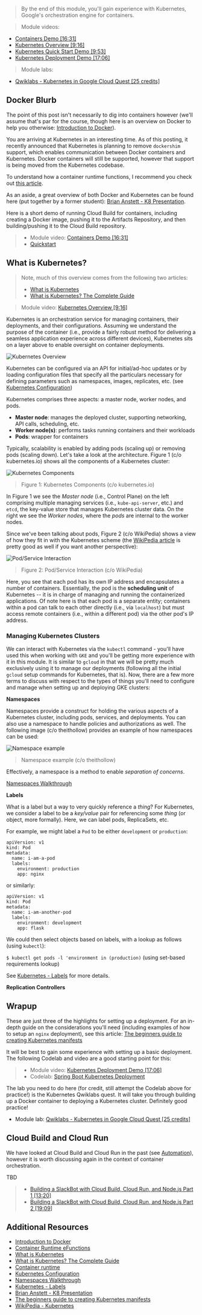 > By the end of this module, you'll gain experience with Kubernetes, Google's orchestration engine for containers.

> Module videos:

* [Containers Demo [16:31]](https://youtu.be/DrSf9oxL5kw)
* [Kubernetes Overview [9:16]](https://youtu.be/hwz5vteZdIE)
* [Kubernetes Quick Start Demo [9:53]](https://youtu.be/nXJsD35ZuOs)
* [Kubernetes Deployment Demo [17:06]](https://youtu.be/x-3uf20MTKc)

> Module labs:

* [Qwiklabs - Kubernetes in Google Cloud Quest [25 credits]](https://www.qwiklabs.com/quests/29)

## Docker Blurb

The point of this post isn't necessarily to dig into containers however (we'll assume that's par for the course, though here is an overview on Docker to help you otherwise: [Introduction to Docker](https://medium.com/swlh/introduction-to-docker-96aad5eabb30)).

You are arriving at Kubernetes in an interesting time.  As of this posting, it recently announced that Kubernetes is planning to remove `dockershim` support, which enables communication between Docker containers and Kubernetes.  Docker containers will still be supported, however that support is being moved from the Kubernetes codebase.

To understand how a container runtime functions, I recommend you check out [this article](https://medium.com/cri-o/container-runtimes-clarity-342b62172dc3).

As an aside, a great overview of both Docker and Kubernetes can be found here (put together by a former student): [Brian Anstett - K8 Presentation](https://github.com/briananstett/k8-presentation).

Here is a short demo of running Cloud Build for containers, including creating a Docker image, pushing it to the Artifacts Repository, and then building/pushing it to the Cloud Build repository. 

> * Module video: [Containers Demo [16:31]](https://youtu.be/DrSf9oxL5kw)
> * [Quickstart](https://cloud.google.com/build/docs/quickstart-build)

## What is Kubernetes?

> Note, much of this overview comes from the following two articles:
> * [What is Kubernetes](https://kubernetes.io/docs/concepts/overview/what-is-kubernetes/)
> * [What is Kubernetes? The Complete Guide](https://phoenixnap.com/kb/what-is-kubernetes)

> Module video: [Kubernetes Overview [9:16]](https://youtu.be/hwz5vteZdIE)

Kubernetes is an orchestration service for managing containers, their deployments, and their configurations.  Assuming we understand the purpose of the container (i.e., provide a fairly robust method for delivering a seamless application experience across different devices), Kubernetes sits on a layer above to enable oversight on container deployments.

<img style="background: #fff" src="https://d33wubrfki0l68.cloudfront.net/26a177ede4d7b032362289c6fccd448fc4a91174/eb693/images/docs/container_evolution.svg" alt="Kubernetes Overview" title="Kubernetes Overview" />

Kubernetes can be configured via an API for initial/ad-hoc updates or by loading configuration files that specify all the particulars necessary for defining parameters such as namespaces, images, replicates, etc. (see [Kubernetes Configuration](https://kubernetes.io/docs/concepts/configuration/overview/))

Kubernetes comprises three aspects: a master node, worker nodes, and pods.  

* **Master node**: manages the deployed cluster, supporting networking, API calls, scheduling, etc.
* **Worker node(s)**: performs tasks running containers and their workloads
* **Pods**: wrapper for containers

Typically, scalability is enabled by adding pods (scaling up) or removing pods (scaling down).  Let's take a look at the architecture.  Figure 1 (c/o kubernetes.io) shows all the components of a Kubernetes cluster:

<img style="background:#fff" src="https://v1-18.docs.kubernetes.io/images/docs/components-of-kubernetes.png" title="Kubernetes Components" alt="Kubernetes Components" />

> Figure 1: Kubernetes Components (c/o kubernetes.io)

In Figure 1 we see the *Master node* (i.e., Control Plane) on the left comprising multiple managing services (i.e., `kube-api-server`, etc.) and `etcd`, the key-value store that manages Kubernetes cluster data.  On the right we see the *Worker nodes*, where the *pods* are internal to the worker nodes.

Since we've been talking about pods, Figure 2 (c/o WikiPedia) shows a view of how they fit in with the Kubernetes scheme (the [WikiPedia article](https://en.wikipedia.org/wiki/Kubernetes) is pretty good as well if you want another perspective):

<img style="background:#fff" src="https://upload.wikimedia.org/wikipedia/commons/6/63/Pod-networking.png" title="Pod/Service Interaction" alt="Pod/Service Interaction" />

> Figure 2: Pod/Service Interaction (c/o WikiPedia)

Here, you see that each pod has its own IP address and encapsulates a number of containers.  Essentially, the pod is the **scheduling unit** of Kubernetes -- it is in charge of managing and running the containerized applications.  Of note here is that each pod is a separate entity; containers within a pod can talk to each other directly (i.e., via `localhost`)   but must access remote containers (i.e., within a different pod) via the other pod's IP address.

### Managing Kubernetes Clusters

We can interact with Kubernetes via the `kubectl` command - you'll have used this when working with `GKE` and you'll be getting more experience with it in this module.  It is similar to `gcloud` in that we will be pretty much exclusively using it to manage our deployments (following all the initial `gcloud` setup commands for Kubernetes, that is).  Now, there are a few more terms to discuss with respect to the types of things you'll need to configure and manage when setting up and deploying GKE clusters:

**Namespaces**

Namespaces provide a construct for holding the various aspects of a Kubernetes cluster, including pods, services, and deployments.  You can also use a namespace to handle policies and authorizations as well.  The following image (c/o theithollow) provides an example of how namespaces can be used:

![Namespace example](https://theithollow.com/wp-content/uploads/2019/01/k8snamespace.png "Namespace Example")

> Namespace example (c/o theithollow)

Effectively, a namespace is a method to enable *separation of concerns*.  

[Namespaces Walkthrough](https://kubernetes.io/docs/tasks/administer-cluster/namespaces-walkthrough/)

**Labels**

What is a label but a way to very quickly reference a *thing*?  For Kubernetes, we consider a label to be a *key/value* pair for referencing some *thing* (or object, more formally).  Here, we can label pods, ReplicaSets, etc. 

For example, we might label a `Pod` to be either `development` or `production`:

```
apiVersion: v1
kind: Pod
metadata:
  name: i-am-a-pod
  labels:
    environment: production
    app: nginx
```

or similarly:

```
apiVersion: v1
kind: Pod
metadata:
  name: i-am-another-pod
  labels:
    environment: development
    app: flask
```
We could then select objects based on labels, with a lookup as follows (using `kubectl`):

`$ kubectl get pods -l 'environment in (production)` (using set-based requirements lookup)

See [Kubernetes - Labels](https://kubernetes.io/docs/concepts/overview/working-with-objects/labels/) for more details.

**Replication Controllers**

## Wrapup

These are just three of the highlights for setting up a deployment.  For an in-depth guide on the considerations you'll need (including examples of how to setup an `nginx` deployment), see this article: [The beginners guide to creating Kubernetes manifests](https://prefetch.net/blog/2019/10/16/the-beginners-guide-to-creating-kubernetes-manifests/)

It will be best to gain some experience with setting up a basic deployment.  The following Codelab and video are a good starting point for this:

> * Module video: [Kubernetes Deployment Demo [17:06]](https://youtu.be/x-3uf20MTKc)
> * Codelab: [Spring Boot Kubernetes Deployment](https://codelabs.developers.google.com/codelabs/cloud-springboot-kubernetes)

The lab you need to do here (for credit, still attempt the Codelab above for practice!) is the Kubernetes Qwiklabs quest.  It will take you through building up a Docker container to deploying a Kubernetes cluster.  Definitely good practice!

* Module lab: [Qwiklabs - Kubernetes in Google Cloud Quest [25 credits]](https://www.qwiklabs.com/quests/29)

## Cloud Build and Cloud Run

We have looked at Cloud Build and Cloud Run in the past (see [Automation](/CloudAppsDev/_posts/10-Automation.md)), however it is worth discussing again in the context of container orchestration.  

TBD

> * [Building a SlackBot with Cloud Build, Cloud Run, and Node.js Part 1 [13:20]](https://youtu.be/kYUUEvBT4Ms)
> * [Building a SlackBot with Cloud Build, Cloud Run, and Node.js Part 2 [19:09]](https://youtu.be/xpPTR05Bxdc)

## Additional Resources

* [Introduction to Docker](https://medium.com/swlh/introduction-to-docker-96aad5eabb30)
* [Container Runtime eFunctions](https://medium.com/cri-o/container-runtimes-clarity-342b62172dc3)
* [What is Kubernetes](https://kubernetes.io/docs/concepts/overview/what-is-kubernetes/)
* [What is Kubernetes? The Complete Guide](https://phoenixnap.com/kb/what-is-kubernetes)
* [Container runtime](https://medium.com/cri-o/container-runtimes-clarity-342b62172dc3)
* [Kubernetes Configuration](https://kubernetes.io/docs/concepts/configuration/overview/)
* [Namespaces Walkthrough](https://kubernetes.io/docs/tasks/administer-cluster/namespaces-walkthrough/)
* [Kubernetes - Labels](https://kubernetes.io/docs/concepts/overview/working-with-objects/labels/)
* [Brian Anstett - K8 Presentation](https://github.com/briananstett/k8-presentation)
* [The beginners guide to creating Kubernetes manifests](https://prefetch.net/blog/2019/10/16/the-beginners-guide-to-creating-kubernetes-manifests/)
* [WikiPedia - Kubernetes](https://en.wikipedia.org/wiki/Kubernetes)